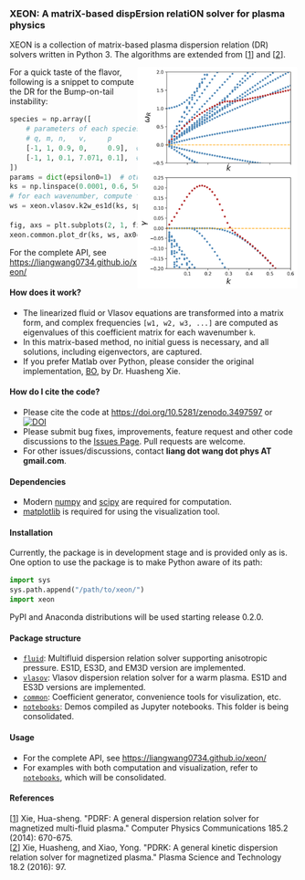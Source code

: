 ### XEON: A matriX-based dispErsion relatiON solver for plasma physics

XEON is a collection of matrix-based plasma dispersion relation (DR) solvers written in Python 3. The algorithms are extended from [[1]] and [[2]]. 

<img src="notebooks/images/bump-on-tail.png" align="right"
     title="Bump-on-tail instability" width="280">
For a quick taste of the flavor, following is a snippet to compute the DR for the Bump-on-tail instability:
```python
species = np.array([
    # parameters of each species
    # q, m, n,   v,     p
    [-1, 1, 0.9, 0,     0.9],  # background electron
    [-1, 1, 0.1, 7.071, 0.1],  # beam electron
])
params = dict(epsilon0=1)  # other parameters
ks = np.linspace(0.0001, 0.6, 50)  # an array of wavenumbers
# for each wavenumber, compute the complex frequencies
ws = xeon.vlasov.k2w_es1d(ks, species, params)

fig, axs = plt.subplots(2, 1, figsize=(10, 5), sharex=True)
xeon.common.plot_dr(ks, ws, ax0=axs[0], ax1=axs[1])
```
For the complete API, see https://liangwang0734.github.io/xeon/

#### How does it work?
- The linearized fluid or Vlasov equations are transformed into a matrix form, and complex frequencies `[w1, w2, w3, ...]` are computed as eigenvalues of this coefficient matrix for each wavenumber `k`.
- In this matrix-based method, no initial guess is necessary, and all solutions, including eigenvectors, are captured.
- If you prefer Matlab over Python, please consider the original implementation, [BO](https://github.com/hsxie/pdrk), by Dr. Huasheng Xie.

#### How do I cite the code?
- Please cite the code at https://doi.org/10.5281/zenodo.3497597 or  
[![DOI](https://zenodo.org/badge/215848704.svg)](https://zenodo.org/badge/latestdoi/215848704)
- Please submit bug fixes, improvements, feature request and other code discussions to the [Issues Page](https://github.com/liangwang0734/xeon/issues). Pull requests are welcome.
- For other issues/discussions, contact **liang dot wang dot phys AT gmail.com**.

[1]:https://www.sciencedirect.com/science/article/pii/S0010465513003408
[2]:https://iopscience.iop.org/article/10.1088/1009-0630/18/2/01/pdf

#### Dependencies 
- Modern [numpy](https://numpy.org/) and [scipy](https://www.scipy.org) are required for computation.
- [matplotlib](https://matplotlib.org/) is required for using the visualization tool.

#### Installation
Currently, the package is in development stage and is provided only as is. One option to use the package is to make Python aware of its path:
```python
import sys
sys.path.append("/path/to/xeon/")
import xeon
```
PyPI and Anaconda distributions will be used starting release 0.2.0.

#### Package structure
- [`fluid`](fluid): Multifluid dispersion relation solver supporting anisotropic pressure. ES1D, ES3D, and EM3D version are implemented.
- [`vlasov`](vlasov): Vlasov dispersion relation solver for a warm plasma. ES1D and ES3D versions are implemented.
- [`common`](common): Coefficient generator, convenience tools for visulization, etc.
- [`notebooks`](notebooks): Demos compiled as Jupyter notebooks. This folder is being consolidated.

#### Usage
- For the complete API, see https://liangwang0734.github.io/xeon/
- For examples with both computation and visualization, refer to [`notebooks`](notebooks), which will be consolidated.

#### References
[[1]] Xie, Hua-sheng. "PDRF: A general dispersion relation solver for magnetized multi-fluid plasma." Computer Physics Communications 185.2 (2014): 670-675.  
[[2]] Xie, Huasheng, and Xiao, Yong. "PDRK: A general kinetic dispersion relation solver for magnetized plasma." Plasma Science and Technology 18.2 (2016): 97.
